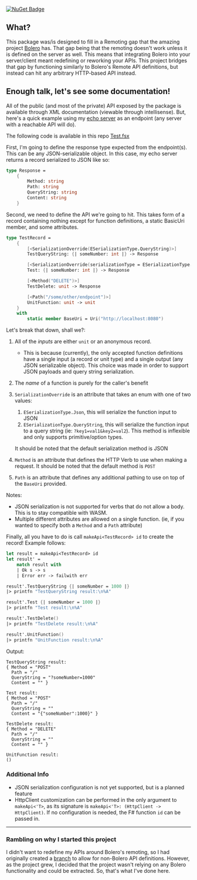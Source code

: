 [![NuGet Badge](https://buildstats.info/nuget/FsEasyHttp)](https://www.nuget.org/packages/FsEasyHttp/)

## What?
This package was/is designed to fill in a Remoting gap that the amazing project [Bolero](github.com/fsbolero/Bolero) has. That gap being that the remoting doesn't work unless it is defined on the server as well. This means that integrating Bolero into your server/client meant redefining or reworking your APIs. This project bridges that gap by functioning similarly to Bolero's Remote API definitions, but instead can hit any arbitrary HTTP-based API instead.

## Enough talk, let's see some documentation!
All of the public (and most of the private) API exposed by the package is available through XML documentation (viewable through intellisense). But, here's a quick example using my [echo server](https://github.com/ChernayaKoshka/EchoServer) as an endpoint (any server with a reachable API will do).

The following code is available in this repo [Test.fsx](./Test.fsx)

First, I'm going to define the response type expected from the endpoint(s). This can be any JSON-serializable object. In this case, my echo server returns a record serialized to JSON like so:
```fs
type Response =
    {
        Method: string
        Path: string
        QueryString: string
        Content: string
    }
```

Second, we need to define the API we're going to hit. This takes form of a record containing nothing except for function definitions, a static BasicUri member, and some attributes.
```fs
type TestRecord =
    {
        [<SerializationOverride(ESerializationType.QueryString)>]
        TestQueryString: {| someNumber: int |} -> Response

        [<SerializationOverride(serializationType = ESerializationType.Json)>]
        Test: {| someNumber: int |} -> Response

        [<Method("DELETE")>]
        TestDelete: unit -> Response

        [<Path("/some/other/endpoint")>]
        UnitFunction: unit -> unit
    }
    with
        static member BaseUri = Uri("http://localhost:8080")
```

Let's break that down, shall we?:

1. All of the _inputs_ are either `unit` or an anonymous record.
   * This is because (currently), the only accepted function definitions have a single input (a record or unit type) and a single output (any JSON serializable object). This choice was made in order to support JSON payloads and query string serialization.
2. The _name_ of a function is purely for the caller's benefit
3. `SerializationOverride` is an attribute that takes an enum with one of two values:
   1. `ESerializationType.Json`, this will serialize the function input to JSON
   2. `ESerializationType.QueryString`, this will serialize the function input to a query string (ie: `?key1=val1&key2=val2`). This method is inflexible and only supports primitive/option types.

   It should be noted that the default serialization method is JSON
4. `Method` is an attribute that defines the HTTP Verb to use when making a request. It should be noted that the default method is `POST`
5. `Path` is an attribute that defines any additional pathing to use on top of the `BaseUri` provided.

Notes:
* JSON serialization is not supported for verbs that do not allow a body. This is to stay compatible with WASM.
* Multiple different attributes are allowed on a single function. (ie, if you wanted to specify both a `Method` and a `Path` attribute)

Finally, all you have to do is call `makeApi<TestRecord> id` to create the record! Example follows:

```fs
let result = makeApi<TestRecord> id
let result' =
    match result with
    | Ok s -> s
    | Error err -> failwith err

result'.TestQueryString {| someNumber = 1000 |}
|> printfn "TestQueryString result:\n%A"

result'.Test {| someNumber = 1000 |}
|> printfn "Test result:\n%A"

result'.TestDelete()
|> printfn "TestDelete result:\n%A"

result'.UnitFunction()
|> printfn "UnitFunction result:\n%A"
```

Output:
```
TestQueryString result:
{ Method = "POST"
  Path = "/"
  QueryString = "?someNumber=1000"
  Content = "" }

Test result:
{ Method = "POST"
  Path = "/"
  QueryString = ""
  Content = "{"someNumber":1000}" }

TestDelete result:
{ Method = "DELETE"
  Path = "/"
  QueryString = ""
  Content = "" }

UnitFunction result:
()
```

### Additional Info
* JSON serialization configuration is not yet supported, but is a planned feature
* HttpClient customization can be performed in the only argument to `makeApi<'T>`, as its signature is `makeApi<'T>: (HttpClient -> HttpClient)`. If no configuration is needed, the F# function `id` can be passed in.

---

### Rambling on why I started this project
I didn't want to redefine my APIs around Bolero's remoting, so I had originally created a [branch](https://github.com/fsbolero/Bolero/compare/master...ChernayaKoshka:RemotingQueryStringSerializer) to allow for non-Bolero API definitions. However, as the project grew, I decided that the project wasn't relying on any Bolero functionality and could be extracted. So, that's what I've done here.